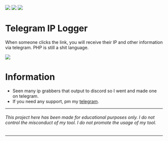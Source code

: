 ![](https://img.shields.io/github/watchers/qro/ip-logger?style=social) ![](https://img.shields.io/github/stars/qro/ip-logger?style=social) ![](https://img.shields.io/github/forks/qro/ip-logger?style=social)

# Telegram IP Logger
When someone clicks the link, you will receive their IP and other information via telegram. PHP is still a shit language.

![](https://cdn.discordapp.com/attachments/631162287968747550/795106360034459689/unknown.png)

# Information
- Seen many ip grabbers that output to discord so I went and made one on telegram. 
- If you need any support, pm my <a href="https://t.me/nofbi">telegram</a>.

---
###### This project here has been made for educational purposes only. I do not control the misconduct of my tool. I do not promote the usage of my tool.
---
